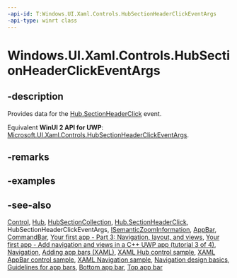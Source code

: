 ```yaml
---
-api-id: T:Windows.UI.Xaml.Controls.HubSectionHeaderClickEventArgs
-api-type: winrt class
---
```


<!-- Class syntax.
public class HubSectionHeaderClickEventArgs : Windows.UI.Xaml.Controls.IHubSectionHeaderClickEventArgs
-->

# Windows.UI.Xaml.Controls.HubSectionHeaderClickEventArgs

## -description
Provides data for the [Hub.SectionHeaderClick](hub_sectionheaderclick.md) event.

Equivalent **WinUI 2 API for UWP**: [Microsoft.UI.Xaml.Controls.HubSectionHeaderClickEventArgs](/windows/winui/api/microsoft.ui.xaml.controls.hubsectionheaderclickeventargs).

## -remarks

## -examples

## -see-also
[Control](control.md), [Hub](hub.md), [HubSectionCollection](hubsectioncollection.md), [Hub.SectionHeaderClick](hub_sectionheaderclick.md), HubSectionHeaderClickEventArgs, [ISemanticZoomInformation](isemanticzoominformation.md), [AppBar](appbar.md), [CommandBar](commandbar.md), [Your first app - Part 3: Navigation, layout, and views](/previous-versions/windows/apps/jj215600(v=win.10)), [Your first app - Add navigation and views in a C++ UWP app (tutorial 3 of 4)](/previous-versions/windows/apps/dn263172(v=win.10)), [Navigation](/windows/uwp/layout/navigation-basics), [Adding app bars (XAML)](/previous-versions/windows/apps/hh781230(v=win.10)), [XAML Hub control sample](https://github.com/microsoftarchive/msdn-code-gallery-microsoft/tree/master/Official%20Windows%20Platform%20Sample/XAML%20Hub%20control%20sample), [XAML AppBar control sample](/samples/browse/), [XAML Navigation sample](/samples/browse/), [Navigation design basics](/windows/uwp/layout/navigation-basics), [Guidelines for app bars](/windows/uwp/controls-and-patterns/app-bars), [Bottom app bar](/windows/uwp/controls-and-patterns/app-bars), [Top app bar](/windows/uwp/controls-and-patterns/app-bars)
